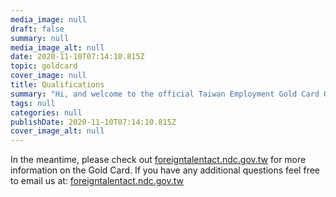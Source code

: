 ```yaml
---
media_image: null
draft: false
summary: null
media_image_alt: null
date: 2020-11-10T07:14:10.815Z
topic: goldcard
cover_image: null
title: Qualifications
summary: "Hi, and welcome to the official Taiwan Employment Gold Card Qualifications Page. We are currently getting set up and look forward to serving you soon."
tags: null
categories: null
publishDate: 2020-11-10T07:14:10.815Z
cover_image_alt: null
---
```


In the meantime, please check out [foreigntalentact.ndc.gov.tw](https://foreigntalentact.ndc.gov.tw/) for more information on the Gold Card. If you have any additional questions feel free to email us at: [foreigntalentact.ndc.gov.tw](https://foreigntalentact.ndc.gov.tw/) 
